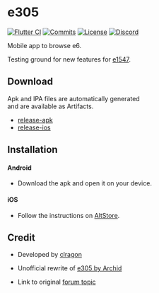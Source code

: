 # e305

[![Flutter CI](https://github.com/clragon/e305/actions/workflows/push.yaml/badge.svg)](https://github.com/clragon/e305/actions/workflows/push.yaml)
[![Commits](https://badgen.net/github/last-commit/clragon/e305)](https://github.com/clragon/e305/commits/master)
[![License](https://img.shields.io/github/license/clragon/e1547)](blob/master/LICENSE)
[![Discord](https://img.shields.io/discord/763321712766877727.svg?label=&logo=discord&logoColor=ffffff&color=7389D8&labelColor=6A7EC2)](https://discord.gg/MRwKGqfmUz)

Mobile app to browse e6.

Testing ground for new features for [e1547](https://github.com/clragon/e1547).

## Download  
  
Apk and IPA files are automatically generated   
and are available as Artifacts.

- [release-apk](https://nightly.link/clragon/e305/workflows/push.yaml/master/release-apk.zip)
- [release-ios](https://nightly.link/clragon/e305/workflows/push.yaml/master/release-ios.zip)

## Installation

#### Android

- Download the apk and open it on your device.  

#### iOS

- Follow the instructions on [AltStore](https://altstore.io/).


## Credit

- Developed by [clragon](https://github.com/clragon)

- Unofficial rewrite of [e305 by Archid](https://github.com/Archid-Arcadia/e305)

- Link to original [forum topic](https://e926.net/forum_topics/25785)

